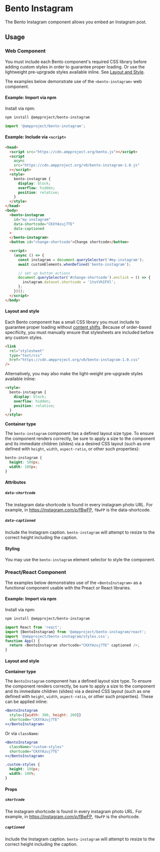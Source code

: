 # Bento Instagram

The Bento Instagram component allows you embed an Instagram post.

## Usage

### Web Component

You must include each Bento component's required CSS library before adding custom styles in order to guarantee proper loading. Or use the lightweight pre-uprgrade styles available inline. See [Layout and Style](#layout-and-style).

The examples below demonstrate use of the `<bento-instagram>` web component.

#### Example: Import via npm

Install via npm:

```sh
npm install @ampproject/bento-instagram
```

```javascript
import '@ampproject/bento-instagram';
```

#### Example: Include via `<script>`

```html
<head>
  <script src="https://cdn.ampproject.org/bento.js"></script>
  <script
    async
    src="https://cdn.ampproject.org/v0/bento-instagram-1.0.js"
  ></script>
  <style>
    bento-instagram {
      display: block;
      overflow: hidden;
      position: relative;
    }
  </style>
</head>
<body>
  <bento-instagram
    id="my-instagram"
    data-shortcode="CKXYAzuj7TE"
    data-captioned
  >
  </bento-instagram>
  <button id="change-shortcode">Change shortcode</button>

  <script>
    (async () => {
      const instagram = document.querySelector('#my-instagram');
      await customElements.whenDefined('bento-instagram');

      // set up button actions
      document.querySelector('#change-shortcode').onclick = () => {
        instagram.dataset.shortcode = '1totVhIFXl';
      };
    })();
  </script>
</body>
```

#### Layout and style

Each Bento component has a small CSS library you must include to guarantee proper loading without [content shifts](https://web.dev/cls/). Because of order-based specificity, you must manually ensure that stylesheets are included before any custom styles.

```html
<link
  rel="stylesheet"
  type="text/css"
  href="https://cdn.ampproject.org/v0/bento-instagram-1.0.css"
/>
```

Alternatively, you may also make the light-weight pre-upgrade styles available inline:

```html
<style>
  bento-instagram {
    display: block;
    overflow: hidden;
    position: relative;
  }
</style>
```

**Container type**

The `bento-instagram` component has a defined layout size type. To ensure the component renders correctly, be sure to apply a size to the component and its immediate children (slides) via a desired CSS layout (such as one defined with `height`, `width`, `aspect-ratio`, or other such properties):

```css
bento-instagram {
  height: 500px;
  width: 100px;
}
```

#### Attributes

##### `data-shortcode`

The instagram data-shortcode is found in every instagram photo URL. For example, in https://instagram.com/p/fBwFP, <code>fBwFP</code> is the data-shortcode.

##### `data-captioned`

Include the Instagram caption. `bento-instagram` will attempt to resize to the correct height including the caption.

#### Styling

You may use the `bento-instagram` element selector to style the component.

### Preact/React Component

The examples below demonstrates use of the `<BentoInstagram>` as a functional component usable with the Preact or React libraries.

#### Example: Import via npm

Install via npm:

```sh
npm install @ampproject/bento-instagram
```

```javascript
import React from 'react';
import {BentoInstagram} from '@ampproject/bento-instagram/react';
import '@ampproject/bento-instagram/styles.css';
function App() {
  return <BentoInstagram shortcode="CKXYAzuj7TE" captioned />;
}
```

#### Layout and style

**Container type**

The `BentoInstagram` component has a defined layout size type. To ensure the component renders correctly, be sure to apply a size to the component and its immediate children (slides) via a desired CSS layout (such as one defined with `height`, `width`, `aspect-ratio`, or other such properties). These can be applied inline:

```jsx
<BentoInstagram
  style={{width: 300, height: 200}}
  shortcode="CKXYAzuj7TE"
></BentoInstagram>
```

Or via `className`:

```jsx
<BentoInstagram
  className="custom-styles"
  shortcode="CKXYAzuj7TE"
></BentoInstagram>
```

```css
.custom-styles {
  height: 100px;
  width: 100%;
}
```

#### Props

##### `shortcode`

The instagram shortcode is found in every instagram photo URL. For example, in https://instagram.com/p/fBwFP, <code>fBwFP</code> is the shortcode.

##### `captioned`

Include the Instagram caption. `bento-instagram` will attempt to resize to the correct height including the caption.
